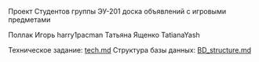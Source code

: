 Проект Студентов группы ЭУ-201
доска объявлений с игровыми предметами

Поллак Игорь harry1pacman
Татьяна Ященко TatianaYash


Техническое задание: [tech.md](tech.md)
Структура базы данных: [BD_structure.md](BD_structure.md)